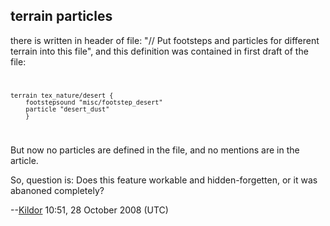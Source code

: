 ## terrain particles

there is written in header of file: "// Put footsteps and particles for
different terrain into this file", and this definition was contained in
first draft of the file: <code>

    terrain tex_nature/desert {
        footstepsound "misc/footstep_desert"
        particle "desert_dust"
        }

</code>

But now no particles are defined in the file, and no mentions are in the
article.

So, question is: Does this feature workable and hidden-forgetten, or it
was abanoned completely?

--[Kildor](User:Kildor "wikilink") 10:51, 28 October 2008 (UTC)